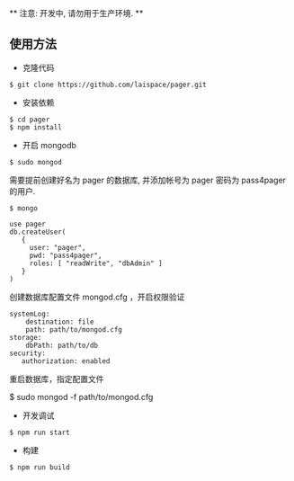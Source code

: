** 注意: 开发中, 请勿用于生产环境. **

## 使用方法

- 克隆代码

```
$ git clone https://github.com/laispace/pager.git
```

- 安装依赖

```
$ cd pager
$ npm install
```

- 开启 mongodb

```
$ sudo mongod
```

需要提前创建好名为 pager 的数据库, 并添加帐号为 pager 密码为 pass4pager 的用户.
```
$ mongo
```
```
use pager
db.createUser(
   {
     user: "pager",
     pwd: "pass4pager",
     roles: [ "readWrite", "dbAdmin" ]
   }
)
```
创建数据库配置文件 mongod.cfg ，开启权限验证
```
systemLog:
    destination: file
    path: path/to/mongod.cfg
storage:
    dbPath: path/to/db
security:
   authorization: enabled
```

重启数据库，指定配置文件

$ sudo mongod -f path/to/mongod.cfg

- 开发调试

```
$ npm run start
```

- 构建

```
$ npm run build
```


